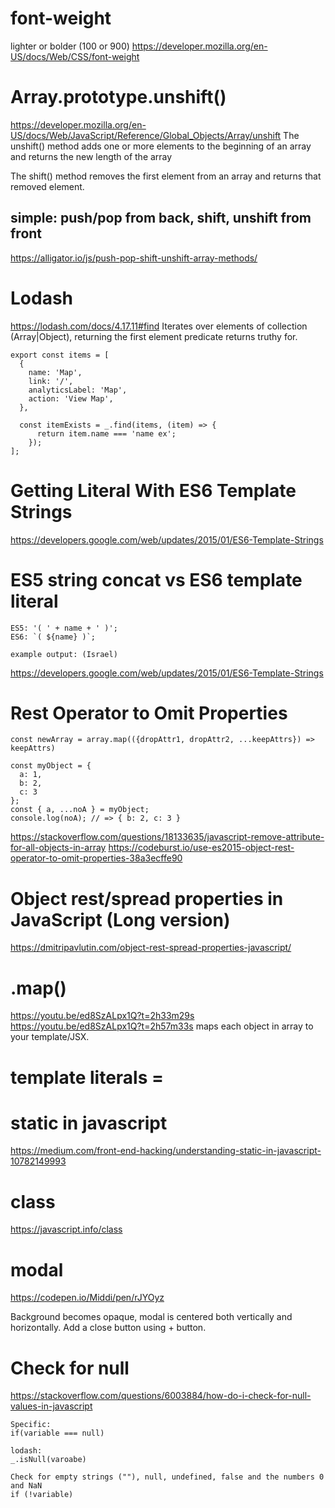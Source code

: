 # font-weight
lighter or bolder (100 or 900)
https://developer.mozilla.org/en-US/docs/Web/CSS/font-weight

# Array.prototype.unshift()
https://developer.mozilla.org/en-US/docs/Web/JavaScript/Reference/Global_Objects/Array/unshift
The unshift() method adds one or more elements to the beginning of an array and returns the new length of the array

The shift() method removes the first element from an array and returns that removed element.

## simple: push/pop from back, shift, unshift from front
https://alligator.io/js/push-pop-shift-unshift-array-methods/

# Lodash
https://lodash.com/docs/4.17.11#find
Iterates over elements of collection (Array|Object), returning the first element predicate returns truthy for.
```
export const items = [
  {
    name: 'Map',
    link: '/',
    analyticsLabel: 'Map',
    action: 'View Map',
  },
  
  const itemExists = _.find(items, (item) => {
      return item.name === 'name ex';
    });
];
```
# Getting Literal With ES6 Template Strings
https://developers.google.com/web/updates/2015/01/ES6-Template-Strings

# ES5 string concat vs ES6 template literal
```
ES5: '( ' + name + ' )';
ES6: `( ${name} )`;

example output: (Israel)
```
https://developers.google.com/web/updates/2015/01/ES6-Template-Strings

# Rest Operator to Omit Properties
```
const newArray = array.map(({dropAttr1, dropAttr2, ...keepAttrs}) => keepAttrs)

const myObject = {
  a: 1,
  b: 2,
  c: 3
};
const { a, ...noA } = myObject;
console.log(noA); // => { b: 2, c: 3 }
```
https://stackoverflow.com/questions/18133635/javascript-remove-attribute-for-all-objects-in-array
https://codeburst.io/use-es2015-object-rest-operator-to-omit-properties-38a3ecffe90

# Object rest/spread properties in JavaScript (Long version)
https://dmitripavlutin.com/object-rest-spread-properties-javascript/

# .map()
https://youtu.be/ed8SzALpx1Q?t=2h33m29s
https://youtu.be/ed8SzALpx1Q?t=2h57m33s
maps each object in array to your template/JSX.

# template literals = ` `

# static in javascript
https://medium.com/front-end-hacking/understanding-static-in-javascript-10782149993

# class
https://javascript.info/class

# modal

https://codepen.io/Middi/pen/rJYOyz

Background becomes opaque, modal is centered both vertically and horizontally. Add a close button using + button.

# Check for null

https://stackoverflow.com/questions/6003884/how-do-i-check-for-null-values-in-javascript

```
Specific:
if(variable === null)

lodash:
_.isNull(varoabe)

Check for empty strings (""), null, undefined, false and the numbers 0 and NaN
if (!variable)


```

